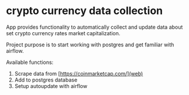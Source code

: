 # crypto currency data collection
App provides functionality to automatically collect and update data about set crypto currency rates market capitalization.

Project purpose is to start working with postgres and get familiar with airflow.

Available functions:
1. Scrape data from [https://coinmarketcap.com/](web)
2. Add to postgres database
3. Setup autoupdate with airflow